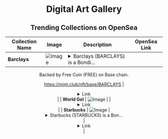 <div align="center">

# Digital Art Gallery

## Trending Collections on OpenSea

| Collection Name                       | Image                                                                                     | Description                       | OpenSea Link                                                                                          |
|---------------------------------------|-------------------------------------------------------------------------------------------|-----------------------------------|--------------------------------------------------------------------------------------------------------|
| **Barclays** | ![Image](https://i.seadn.io/s/raw/files/7467a9a9dc62a6e0741e5a092d2a703d.jpg?w=500&auto=format?w=200&auto=format) | <details><summary>Barclays (BARCLAYS) is a Bondi...</summary>Barclays (BARCLAYS) is a Bonding Curved ERC-1155 token created on mint.club.

Backed by Free Coin (FREE) on Base chain.

https://mint.club/nft/base/BARCLAYS</details> | <details><summary>Link</summary>[Barclays](https://opensea.io/collection/barclays-3)</details> |
| **World Gol** | ![Image](https://i.seadn.io/s/raw/files/016c1da0a52836d4c8e4edab6bbc873e.png?w=500&auto=format?w=200&auto=format) |  | <details><summary>Link</summary>[World Gol](https://opensea.io/collection/world-gol)</details> |
| **Starbucks** | ![Image](https://i.seadn.io/s/raw/files/ab4e60728ed523d0e97fce8be950681b.jpg?w=500&auto=format?w=200&auto=format) | <details><summary>Starbucks (STARBUCKS) is a Bon...</summary>Starbucks (STARBUCKS) is a Bonding Curved ERC-1155 token created on mint.club.

Backed by Free Coin (FREE) on Base chain.

https://mint.club/nft/base/STARBUCKS</details> | <details><summary>Link</summary>[Starbucks](https://opensea.io/collection/starbucks-23)</details> |

</div>